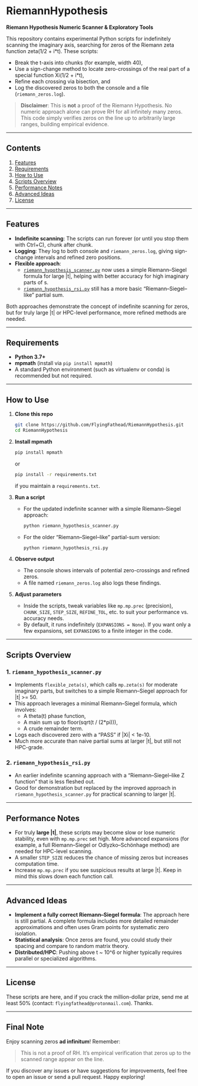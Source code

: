 # RiemannHypothesis
**Riemann Hypothesis Numeric Scanner & Exploratory Tools**  

This repository contains experimental Python scripts for indefinitely scanning the imaginary axis, searching for zeros of the Riemann zeta function zeta(1/2 + i*t). These scripts:

- Break the t-axis into chunks (for example, width 40),  
- Use a sign-change method to locate zero-crossings of the real part of a special function Xi(1/2 + i*t),  
- Refine each crossing via bisection, and  
- Log the discovered zeros to both the console and a file (`riemann_zeros.log`).

> **Disclaimer**: This is **not** a proof of the Riemann Hypothesis. No numeric approach alone can prove RH for all infinitely many zeros. This code simply verifies zeros on the line up to arbitrarily large ranges, building empirical evidence.

---

## Contents

1. [Features](#features)  
2. [Requirements](#requirements)  
3. [How to Use](#how-to-use)  
4. [Scripts Overview](#scripts-overview)  
5. [Performance Notes](#performance-notes)  
6. [Advanced Ideas](#advanced-ideas)  
7. [License](#license)  

---

## Features

- **Indefinite scanning**: The scripts can run forever (or until you stop them with Ctrl+C), chunk after chunk.  
- **Logging**: They log to both console and `riemann_zeros.log`, giving sign-change intervals and refined zero positions.  
- **Flexible approach**:
  - [`riemann_hypothesis_scanner.py`](riemann_hypothesis_scanner.py) now uses a simple Riemann–Siegel formula for large |t|, helping with better accuracy for high imaginary parts of s.  
  - [`riemann_hypothesis_rsi.py`](riemann_hypothesis_rsi.py) still has a more basic “Riemann–Siegel–like” partial sum.  

Both approaches demonstrate the concept of indefinite scanning for zeros, but for truly large |t| or HPC-level performance, more refined methods are needed.

---

## Requirements

- **Python 3.7+**  
- **mpmath** (install via `pip install mpmath`)  
- A standard Python environment (such as virtualenv or conda) is recommended but not required.

---

## How to Use

1. **Clone this repo**  
   ```bash
   git clone https://github.com/FlyingFathead/RiemannHypothesis.git
   cd RiemannHypothesis
   ```

2. **Install mpmath**  
   ```bash
   pip install mpmath
   ```
   or
   ```bash
   pip install -r requirements.txt
   ```
   if you maintain a `requirements.txt`.

3. **Run a script**  
   - For the updated indefinite scanner with a simple Riemann–Siegel approach:
     ```bash
     python riemann_hypothesis_scanner.py
     ```
   - For the older “Riemann–Siegel–like” partial-sum version:
     ```bash
     python riemann_hypothesis_rsi.py
     ```
4. **Observe output**  
   - The console shows intervals of potential zero-crossings and refined zeros.  
   - A file named `riemann_zeros.log` also logs these findings.

5. **Adjust parameters**  
   - Inside the scripts, tweak variables like `mp.mp.prec` (precision), `CHUNK_SIZE`, `STEP_SIZE`, `REFINE_TOL`, etc. to suit your performance vs. accuracy needs.  
   - By default, it runs indefinitely (`EXPANSIONS = None`). If you want only a few expansions, set `EXPANSIONS` to a finite integer in the code.

---

## Scripts Overview

### 1. `riemann_hypothesis_scanner.py`

- Implements `flexible_zeta(s)`, which calls `mp.zeta(s)` for moderate imaginary parts, but switches to a simple Riemann–Siegel approach for |t| >= 50.  
- This approach leverages a minimal Riemann–Siegel formula, which involves:
  - A theta(t) phase function,  
  - A main sum up to floor(sqrt(t / (2*pi))),  
  - A crude remainder term.  
- Logs each discovered zero with a “PASS” if |Xi| < 1e-10.  
- Much more accurate than naive partial sums at larger |t|, but still not HPC-grade.

### 2. `riemann_hypothesis_rsi.py`

- An earlier indefinite scanning approach with a “Riemann–Siegel–like Z function” that is less fleshed out.  
- Good for demonstration but replaced by the improved approach in `riemann_hypothesis_scanner.py` for practical scanning to larger |t|.

---

## Performance Notes

- For truly **large |t|**, these scripts may become slow or lose numeric stability, even with `mp.mp.prec` set high. More advanced expansions (for example, a full Riemann–Siegel or Odlyzko–Schönhage method) are needed for HPC-level scanning.  
- A smaller `STEP_SIZE` reduces the chance of missing zeros but increases computation time.  
- Increase `mp.mp.prec` if you see suspicious results at large |t|. Keep in mind this slows down each function call.

---

## Advanced Ideas

- **Implement a fully correct Riemann–Siegel formula**: The approach here is still partial. A complete formula includes more detailed remainder approximations and often uses Gram points for systematic zero isolation.  
- **Statistical analysis**: Once zeros are found, you could study their spacing and compare to random matrix theory.  
- **Distributed/HPC**: Pushing above t ~ 10^6 or higher typically requires parallel or specialized algorithms.

---

## License

These scripts are here, and if you crack the million-dollar prize, send me at least 50% (contact: `flyingfathead@protonmail.com`). Thanks.

---

## Final Note

Enjoy scanning zeros **ad infinitum**! Remember:  
> This is not a proof of RH. It’s empirical verification that zeros up to the scanned range appear on the line.

If you discover any issues or have suggestions for improvements, feel free to open an issue or send a pull request. Happy exploring!